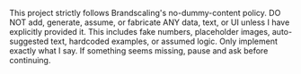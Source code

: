This project strictly follows Brandscaling's no-dummy-content policy. DO NOT add, generate, assume, or fabricate ANY data, text, or UI unless I have explicitly provided it. This includes fake numbers, placeholder images, auto-suggested text, hardcoded examples, or assumed logic. Only implement exactly what I say. If something seems missing, pause and ask before continuing.
